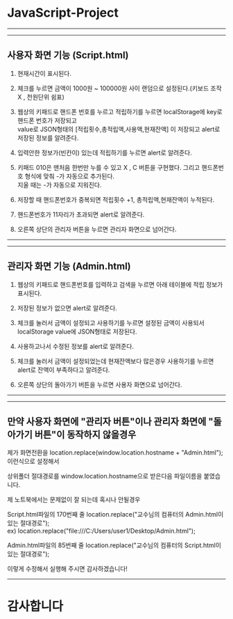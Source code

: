 # JavaScript-Project
---
---
## 사용자 화면 기능 (Script.html)

1. 현재시간이 표시된다.

2. 체크를 누르면 금액이 1000원 ~ 100000원 사이 랜덤으로 설정된다.(키보드 조작 X , 천원단위 쉼표)

3. 웹상의 키패드로 핸드폰 번호를 누르고 적립하기를 누르면 localStorage에 key로 핸드폰 번호가 저장되고  
   value로 JSON형태의 [적립횟수,총적립액,사용액,현재잔액] 이 저장되고 alert로 저장된 정보를 알려준다.
   
4. 입력안한 정보가(빈칸이) 있는데 적립하기를 누르면 alert로 알려준다.
   
5. 키패드 010은 맨처음 한번만 누를 수 있고 X , C 버튼을 구현했다. 그리고 핸드폰번호 형식에 맞춰 -가 자동으로 추가된다.  
   지울 때는 -가 자동으로 지워진다.

6. 저장할 때 핸드폰번호가 중복되면 적립횟수 +1, 총적립액,현재잔액이 누적된다.

7. 핸드폰번호가 11자리가 초과되면 alert로 알려준다.

8. 오른쪽 상단의 관리자 버튼을 누르면 관리자 화면으로 넘어간다.
***
***
## 관리자 화면 기능 (Admin.html)

1. 웹상의 키패드로 핸드폰번호를 입력하고 검색을 누르면 아래 테이블에 적립 정보가 표시된다.

2. 저장된 정보가 없으면 alert로 알려준다.

3. 체크를 눌러서 금액이 설정되고 사용하기를 누르면 설정된 금액이 사용되서 localStorage value에 JSON형태로 저장된다.

4. 사용하고나서 수정된 정보를 alert로 알려준다.

5. 체크를 눌러서 금액이 설정되었는데 현재잔액보다 많은경우 사용하기를 누르면 alert로 잔액이 부족하다고 알려준다.

6. 오른쪽 상단의 돌아가기 버튼을 누르면 사용자 화면으로 넘어간다.
***
***
## 만약 사용자 화면에 "관리자 버튼"이나 관리자 화면에 "돌아가기 버튼"이 동작하지 않을경우
제가 화면전환을 location.replace(window.location.hostname + "Admin.html"); 이런식으로 설정해서  

상위폴더 절대경로를 window.location.hostname으로 받은다음 파일이름을 붙였습니다.  

제 노트북에서는 문제없이 잘 되는데 혹시나 안될경우  

Script.html파일의 170번째 줄 location.replace("교수님의 컴퓨터의 Admin.html이 있는 절대경로");  
ex) location.replace("file:///C:/Users/user1/Desktop/Admin.html");  

Admin.html파일의 85번째 줄 location.replace("교수님의 컴퓨터의 Script.html이 있는 절대경로");  

이렇게 수정해서 실행해 주시면 감사하겠습니다!
***
# 감사합니다
